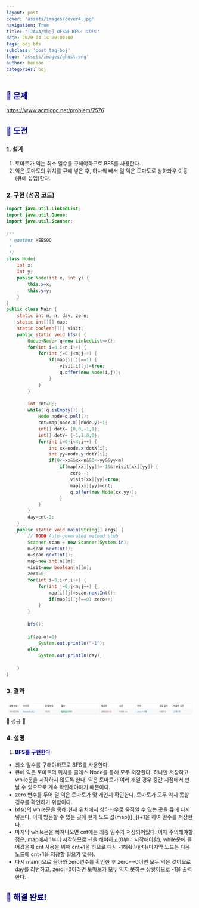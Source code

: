 ```yaml
---
layout: post
cover: 'assets/images/cover4.jpg'
navigation: True
title: "[JAVA/백준] DFS와 BFS: 토마토"
date: 2020-04-14 00:00:00
tags: boj bfs
subclass: 'post tag-boj'
logo: 'assets/images/ghost.png'
author: heesoo
categories: boj
---
```

## <span style="color:navy">👀 문제</span>
<https://www.acmicpc.net/problem/7576>

## <span style="color:navy">👊 도전</span>

### 1. 설계
1. 토마토가 익는 최소 일수를 구해야하므로 BFS를 사용한다.
2. 익은 토마토의 위치를 큐에 넣은 후, 하나씩 빼서 덜 익은 토마토로 상하좌우 이동(큐에 삽입)한다.

### 2. 구현 (성공 코드)
```java
import java.util.LinkedList;
import java.util.Queue;
import java.util.Scanner;

/**
 * @author HEESOO
 *
 */
class Node{
	int x;
	int y;
	public Node(int x, int y) {
		this.x=x;
		this.y=y;
	}
}
public class Main {
	static int m, n, day, zero;
	static int[][] map;
	static boolean[][] visit;
	public static void bfs() {
		Queue<Node> q=new LinkedList<>();
		for(int i=0;i<n;i++) {
			for(int j=0;j<m;j++) {
				if(map[i][j]==1) {
					visit[i][j]=true;
					q.offer(new Node(i,j));
				}
			}
		}
		
		int cnt=0;;
		while(!q.isEmpty()) {
			Node node=q.poll();
			cnt=map[node.x][node.y]+1;
			int[] dotX= {0,0,-1,1};
			int[] dotY= {-1,1,0,0};
			for(int i=0;i<4;i++) {
				int xx=node.x+dotX[i];
				int yy=node.y+dotY[i];
				if(0<=xx&&xx<n&&0<=yy&&yy<m) 
					if(map[xx][yy]!=-1&&!visit[xx][yy]) {
						zero--;
						visit[xx][yy]=true;
						map[xx][yy]=cnt;
						q.offer(new Node(xx,yy));
					}
			}
		}
		day=cnt-2;
	}
	public static void main(String[] args) {
		// TODO Auto-generated method stub
		Scanner scan = new Scanner(System.in);
		m=scan.nextInt();
		n=scan.nextInt();
		map=new int[n][m];
		visit=new boolean[n][m];
		zero=0;
		for(int i=0;i<n;i++) {
			for(int j=0;j<m;j++) {
				map[i][j]=scan.nextInt();
				if(map[i][j]==0) zero++;
			}
		}
		
		bfs();
		
		if(zero!=0)
			System.out.println("-1");
		else
			System.out.println(day);
		
	}
}

 ```

### 3. 결과
![실행결과](./assets/images/200414_1.PNG)
🤟 성공 🤟 

### 4. 설명
1. **<span style="color:navy">BFS를 구현한다</span>**
- 최소 일수를 구해야하므로 BFS를 사용한다.
- 큐에 익은 토마토의 위치를 클래스 Node를 통해 모두 저장한다. 하나만 저장하고 while문을 시작하지 않도록 한다. 익은 토마토가 여러 개일 경우 중간 지점에서 만날 수 있으므로 계속 확인해야하기 때문이다.
- zero 변수를 두어 덜 익은 토마토가 몇 개인지 확인한다. 토마토가 모두 익지 못할 경우를 확인하기 위함이다.
- bfs()의 while문을 통해 현재 위치에서 상하좌우로 움직일 수 있는 곳을 큐에 다시 넣는다. 이때 방문할 수 있는 곳에 현재 노드 값(map[i][j])+1을 하여 일수를 저장한다.
- 마지막 while문을 빠져나오면 cnt에는 최종 일수가 저장되어있다. 이때 주의해야할 점은, map에서 1부터 시작하므로 -1을 해야하고(0부터 시작해야함), while문에 들어갔을때 cnt 사용을 위해 cnt+1을 하므로 다시 -1해줘야한다(마지막 노드는 다음 노드에 cnt+1을 저장할 필요가 없음).
- 다시 main()으로 돌아와 zero변수를 확인한 후 zero==0이면 모두 익은 것이므로 day를 리턴하고, zero!=0이라면 토마토가 모두 익지 못하는 상황이므로 -1을 출력한다.

## <span style="color:navy">👏 해결 완료!</span>